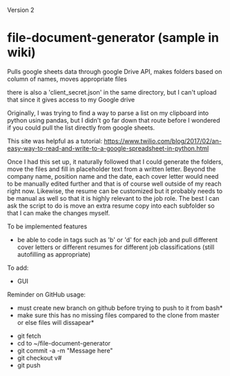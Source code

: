 
Version 2
# file-document-generator (sample in wiki)
Pulls  google sheets data through google Drive API, makes folders based on column of names, moves appropriate files

there is also a 'client_secret.json' in the same directory, but I can't upload that since it gives access to my Google drive

Originally, I was trying to find a way to parse a list on my clipboard into python using pandas, but I didn't go far down that route before I wondered if you could pull the list directly from google sheets. 

This site was helpful as a tutorial: 
https://www.twilio.com/blog/2017/02/an-easy-way-to-read-and-write-to-a-google-spreadsheet-in-python.html

Once I had this set up, it naturally followed that I could generate the folders, move the files and fill in placeholder text from a written letter. Beyond the company name, position name and the date, each cover letter would need to be manually edited further and that is of course well outside of my reach right now. Likewise, the resume can be customized but it probably needs to be manual as well so that it is highly relevant to the job role. The best I can ask the script to do is move an extra resume copy into each subfolder so that I can make the changes myself. 

To be implemented features
- be able to code in tags such as 'b' or 'd' for each job and pull different cover letters 
or different resumes for different job classifications (still autofilling as appropriate)

To add:
- GUI

Reminder on GitHub usage:
* must create new branch on github before trying to push to it from bash*
* make sure this has no missing files compared to the clone from master or else files will dissapear*
- git fetch
- cd to ~/file-document-generator
- git commit -a -m "Message here"
- git checkout v#
- git push 